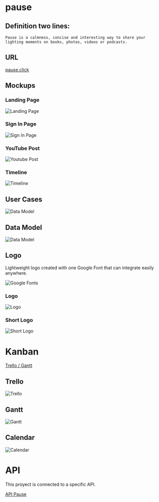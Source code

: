 # pause

## Definition two lines:

    Pause is a calmness, concise and interesting way to share your
    lighting moments on books, photos, videos or podcasts. 

## URL

[pause.click ](https://pause.click)

## Mockups

### Landing Page

![Landing Page](./doc/landingPage.png)

### Sign In Page

![Sign In Page](./doc/signinPage.png)
### YouTube Post

![Youtube Post](./doc/youtubePost.png)

### Timeline

![Timeline](./doc/audioBlogPost.png)

## User Cases


![Data Model](./doc/usercase.png)

## Data Model


![Data Model](./doc/pausev3.png)


## Logo

 Lightweight logo created with one Google Font that can integrate easily anywhere.

![Google Fonts](./doc/logos/pauseLogo.png)

### Logo

![Logo](./doc/logos/pause.png)

### Short Logo

![Short Logo](./doc/logos/shortlogo.png)


# Kanban

[Trello / Gantt ](https://trello.com/b/sQLDfwlX)


## Trello
![Trello](./doc/trello.png)

## Gantt

![Gantt](./doc/gantt.png)


## Calendar

![Calendar](./doc/calendar.png)


# API

This proyect is connected to a specific API.

[API Pause](https://github.com/mediacloner/pause-api)







